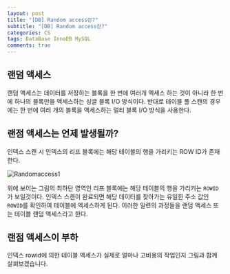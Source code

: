 ```yaml
---
layout: post
title: "[DB] Random access란?"
subtitle: "[DB] Random access란?"
categories: CS
tags: DataBase InnoDB MySQL
comments: true
---
```


## 랜덤 액세스
랜덤 액세스는 데이터를 저장하는 블록을 한 번에 여러개 액세스 하는 것이 아니라 한 번에 하나의 블록만을 액세스하는 싱글 블록 I/O 방식이다.
반대로 테이블 풀 스캔의 경우에는 한 번에 여러 개의 블록을 액세스하는 멀티 블록 I/O 방식을 사용한다.

## 랜점 액세스는 언제 발생될까?
인덱스 스캔 시 인덱스의 리프 블록에는 해당 테이블의 행을 가리키는 ROW ID가 존재한다.

![Randomaccess1](https://bernard-choi.github.io/assets/img/post_img/Randomaccess1.jpg)

위에 보이는 그림의 최하단 영역인 리프 블록에는 해당 테이블의 행을 가리키는 `ROWID`가 보일것이다.
인덱스 스캔이 완료되면 해당 데이터를 찾아가는 유일한 주소 값인 `ROWID`를 확인하여 테이블에 엑세스하게 된다. 이러한 일련의 과정들을 랜덤 액세스 또는 테이블 랜덤 액세스라고 한다.

## 랜점 액세스이 부하
인덱스 rowid에 의한 테이블 액세스가 실제로 얼마나 고비용의 작업인지 그림과 함께 살펴보겠습니다.
